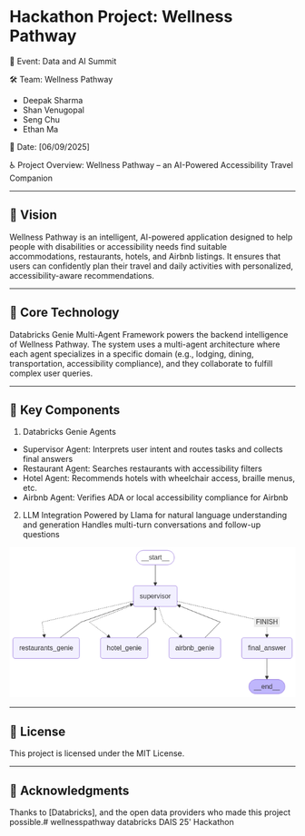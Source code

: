 
# Hackathon Project: Wellness Pathway



📅 Event: Data and AI Summit

🛠️ Team: Wellness Pathway
   - Deepak Sharma 
   - Shan Venugopal
   - Seng Chu
   - Ethan Ma


📍 Date: [06/09/2025]

♿ Project Overview: Wellness Pathway – an AI-Powered Accessibility Travel Companion

---------------------------
🌟 Vision
---------------------------
Wellness Pathway is an intelligent, AI-powered application designed to help people with disabilities or accessibility needs find suitable accommodations, restaurants, hotels, and Airbnb listings. It ensures that users can confidently plan their travel and daily activities with personalized, accessibility-aware recommendations.

---------------------------
🧠 Core Technology
---------------------------
Databricks Genie Multi-Agent Framework powers the backend intelligence of Wellness Pathway. The system uses a multi-agent architecture where each agent specializes in a specific domain (e.g., lodging, dining, transportation, accessibility compliance), and they collaborate to fulfill complex user queries.


---------------------------
🧩 Key Components
---------------------------

1. Databricks Genie Agents

 - Supervisor Agent: Interprets user intent and routes tasks and collects final answers
 - Restaurant Agent: Searches restaurants with accessibility filters
 - Hotel Agent: Recommends hotels with wheelchair access, braille menus, etc.
 - Airbnb Agent: Verifies ADA or local accessibility compliance for Airbnb

2. LLM Integration
Powered by Llama for natural language understanding and generation
Handles multi-turn conversations and follow-up questions

![Langraph Diagram](resources/assets/img/langraph.png)


---------------------------
📄 License
---------------------------
This project is licensed under the MIT License.

---------------------------
🙌 Acknowledgments
---------------------------
Thanks to [Databricks], and the open data providers who made this project possible.# wellnesspathway
databricks DAIS 25' Hackathon
